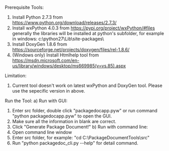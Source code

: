Prerequisite Tools:
1. Install Python 2.7.3 from https://www.python.org/download/releases/2.7.3/
2. Install wxPython 4.0.3 from https://pypi.org/project/wxPython/#files
   generally the libraries will be installed at python's subfolder, for example in windows: c:\python27\Lib\site-packages\
3. Install DoxyGen 1.8.6 from https://sourceforge.net/projects/doxygen/files/rel-1.8.6/
4. (Windows only) Install Htmlhelp tool from https://msdn.microsoft.com/en-us/library/windows/desktop/ms669985(v=vs.85).aspx

Limitation:
1. Current tool doesn't work on latest wxPython and DoxyGen tool. Please use the sepecific version in above.

Run the Tool:
a) Run with GUI:
  1. Enter src folder, double click "packagedocapp.pyw" or run command "python packagedocapp.pyw" to open the GUI.
  2. Make sure all the information in blank are correct.
  3. Click "Generate Package Document!"
b) Run with command line:
  1. Open command line window
  2. Enter src folder, for example: "cd C:\PackageDocumentTools\src"
  3. Run "python packagedoc_cli.py --help" for detail command.
